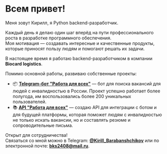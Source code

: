 # Всем привет!

Меня зовут Кирилл, я Python backend-разработчик.

Каждый день я делаю один шаг вперёд на пути профессионального роста в разработке программного обеспечения.  
Моя мотивация — создавать интересные и качественные продукты, которые приносят пользу людям и помогают решать их задачи.

В настоящее время я работаю backend-разработчиком в компании **Biocard logistics**.

Помимо основной работы, развиваю собственные проекты:
- 📦 [**Telegram-бот "Работа для всех"**](https://github.com/BKSLab/work_for_everyone) — бот для поиска вакансий для людей с инвалидностью в России. Проект успешно работает более полугода, им воспользовались более 200 уникальных пользователей.
- 📚 [**API "Работа для всех"**](https://github.com/BKSLab/api_work_for_everyone) — создаю API для интеграции с ботом и для будущей платформы, которая поможет людям с инвалидностью не только искать вакансии, но и составлять резюме и сопроводительные письма.

Открыт для сотрудничества!  
Связаться со мной можно в Telegram: [**@Kirill_Barabanshchikov**](https://t.me/Kirill_Barabanshchikov) или по электронной почте: **bks2408@mail.ru**.
